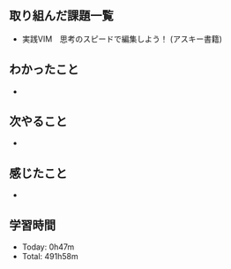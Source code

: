 ## 取り組んだ課題一覧
- 実践VIM　思考のスピードで編集しよう！ (アスキー書籍)
## わかったこと
- 
## 次やること
- 
## 感じたこと
- 
## 学習時間
- Today: 0h47m
- Total: 491h58m
